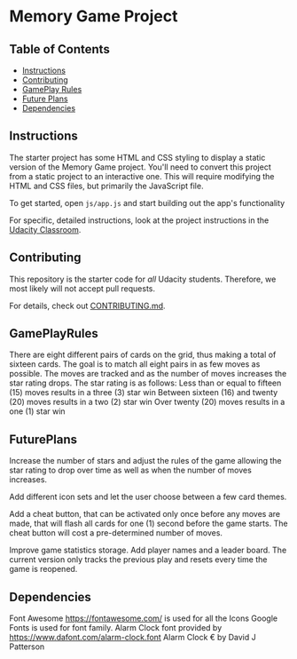 # Memory Game Project

## Table of Contents

* [Instructions](#instructions)
* [Contributing](#contributing)
* [GamePlay Rules](#GamePlayRules)
* [Future Plans](#FuturePlans)
* [Dependencies](#Dependencies)

## Instructions

The starter project has some HTML and CSS styling to display a static version of the Memory Game project. You'll need to convert this project from a static project to an interactive one. This will require modifying the HTML and CSS files, but primarily the JavaScript file.

To get started, open `js/app.js` and start building out the app's functionality

For specific, detailed instructions, look at the project instructions in the [Udacity Classroom](https://classroom.udacity.com/me).

## Contributing

This repository is the starter code for _all_ Udacity students. Therefore, we most likely will not accept pull requests.

For details, check out [CONTRIBUTING.md](CONTRIBUTING.md).

## GamePlayRules
There are eight different pairs of cards on the grid, thus making a total of sixteen cards.
The goal is to match all eight pairs in as few moves as possible. The moves are tracked and as the number of
moves increases the star rating drops.
The star rating is as follows:
Less than or equal to fifteen (15) moves results in a three (3) star win
Between sixteen (16) and twenty (20) moves results in a two (2) star win
Over twenty (20) moves results in a one (1) star win

## FuturePlans
Increase the number of stars and adjust the rules of the game allowing the star rating to drop over time as well as when the number of moves increases.

Add different icon sets and let the user choose between a few card themes.

Add a cheat button, that can be activated only once before any moves are made, that will flash all cards for one (1) second before the game starts. The cheat button will cost a pre-determined number of moves.

Improve game statistics storage. Add player names and a leader board. The current version only tracks the previous play and resets every time the game is reopened.

## Dependencies
Font Awesome https://fontawesome.com/ is used for all the Icons
Google Fonts is used for font family.
Alarm Clock font provided by https://www.dafont.com/alarm-clock.font
Alarm Clock € by David J Patterson


